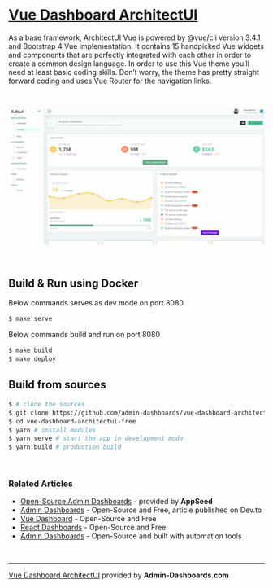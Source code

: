 # [Vue Dashboard ArchitectUI](https://vue-dashboard-architectui-free.admin-dashboards.com)

As a base framework, ArchitectUI Vue is powered by @vue/cli version 3.4.1 and Bootstrap 4 Vue implementation.
It contains 15 handpicked Vue widgets and components that are perfectly integrated with each other in order to create a common design language.
In order to use this Vue theme you’ll need at least basic coding skills. Don’t worry, the theme has pretty straight forward coding and uses Vue Router for the navigation links.

<br />

![Vue Dashboard ArchitectUI - Open-Source Admin Panel](https://raw.githubusercontent.com/admin-dashboards/static/master/vue-dashboard-architectui-free-intro.gif)

<br />

## Build & Run using Docker

Below commands serves as dev mode on port 8080

```bash
$ make serve
```

Below commands build and run on port 8080

```bash
$ make build
$ make deploy
```

## Build from sources

```bash
$ # clone the sources
$ git clone https://github.com/admin-dashboards/vue-dashboard-architectui-free.git
$ cd vue-dashboard-architectui-free
$ yarn # install modules
$ yarn serve # start the app in development mode
$ yarn build # production build
```

<br />

### Related Articles

- [Open-Source Admin Dashboards](https://appseed.us/admin-dashboards/open-source) - provided by **AppSeed**
- [Admin Dashboards](https://dev.to/sm0ke/admin-dashboards-open-source-and-free-4aep) - Open-Source and Free, article published on Dev.to
- [Vue Dashboard](https://dev.to/sm0ke/vue-dashboard-open-source-apps-1gd1) - Open-Source and Free
- [React Dashboards](https://dev.to/sm0ke/react-dashboards-open-source-apps-1c7j) - Open-Source and Free
- [Admin Dashboards](https://blog.appseed.us/admin-dashboards-open-source-built-with-automation-tools/) - Open-Source and built with automation tools
 
<br />
 
---
[Vue Dashboard ArchitectUI](https://vue-dashboard-architectui-free.admin-dashboards.com) provided by **Admin-Dashboards.com**
